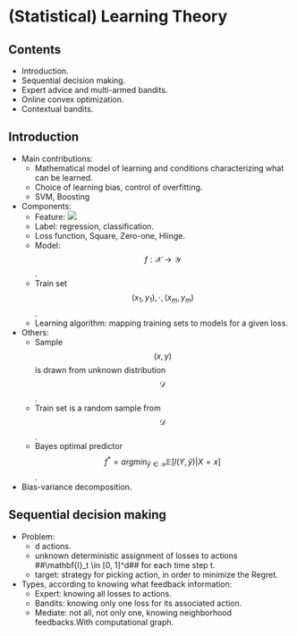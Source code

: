 # (Statistical) Learning Theory

## Contents

- Introduction.
- Sequential decision making.
- Expert advice and multi-armed bandits.
- Online convex optimization.
- Contextual bandits.

## Introduction

- Main contributions:
    + Mathematical model of learning and conditions characterizing what can be learned.
    + Choice of learning bias, control of overfitting.
    + SVM, Boosting
- Components:
    <!-- + Feature: $$\mathcal{X} \sim R^d$$. -->
    + Feature: <img src="https://latex.codecogs.com/svg.latex?\Large&space;\mathcal{X}\inR^d"/>
    + Label: regression, classification.
    + Loss function, Square, Zero-one, Hlinge.
    + Model: $$f: \mathcal{X} \rightarrow \mathcal{Y}$$.
    + Train set $$(x_1, y_1) ,\cdot, (x_m, y_m)$$.
    + Learning algorithm: mapping training sets to models for a given loss.
- Others:
    + Sample $$(x, y)$$ is drawn from unknown distribution $$\mathcal{D}$$.
    + Train set is a random sample from $$\mathcal{D}$$.
    + Bayes optimal predictor $$f^* = argmin_{\hat{y} \in \mathcal{Y}} \mathbb{E}[l(Y, \hat{y})|X=x]$$.
- Bias-variance decomposition.


## Sequential decision making

- Problem:
    + d actions.
    + unknown deterministic assignment of losses to actions ##\mathbf{l}_t \in [0, 1]^d## for each time step t.
    + target: strategy for picking action, in order to minimize the Regret.
- Types, according to knowing what feedback information:
    + Expert: knowing all losses to actions.
    + Bandits: knowing only one loss for its associated action.
    + Mediate: not all, not only one, knowing neighborhood feedbacks.With computational graph.
